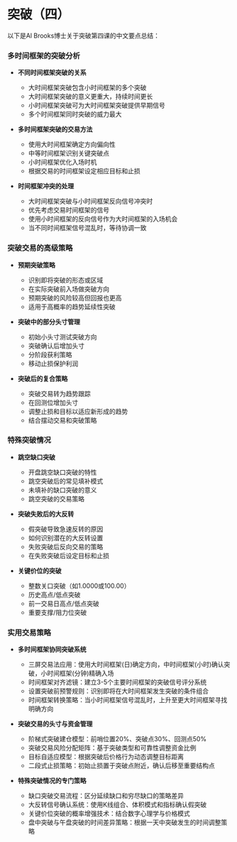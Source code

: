 # 突破（四）

以下是Al Brooks博士关于突破第四课的中文要点总结：

### 多时间框架的突破分析
- **不同时间框架突破的关系**
  - 大时间框架突破包含小时间框架的多个突破
  - 大时间框架突破的意义更重大，持续时间更长
  - 小时间框架突破可为大时间框架突破提供早期信号
  - 多个时间框架同时突破的威力最大

- **多时间框架突破的交易方法**
  - 使用大时间框架确定方向偏向性
  - 中等时间框架识别关键突破点
  - 小时间框架优化入场时机
  - 根据交易的时间框架设定相应目标和止损

- **时间框架冲突的处理**
  - 大时间框架突破与小时间框架反向信号冲突时
  - 优先考虑交易时间框架的信号
  - 使用小时间框架的反向信号作为大时间框架的入场机会
  - 当不同时间框架信号混乱时，等待协调一致

### 突破交易的高级策略
- **预期突破策略**
  - 识别即将突破的形态或区域
  - 在实际突破前入场做突破方向
  - 预期突破的风险较高但回报也更高
  - 适用于高概率的趋势延续性突破

- **突破中的部分头寸管理**
  - 初始小头寸测试突破方向
  - 突破确认后增加头寸
  - 分阶段获利策略
  - 移动止损保护利润

- **突破后的复合策略**
  - 突破交易转为趋势跟踪
  - 在回测位增加头寸
  - 调整止损和目标以适应新形成的趋势
  - 结合摆动交易和突破策略

### 特殊突破情况
- **跳空缺口突破**
  - 开盘跳空缺口突破的特性
  - 跳空突破后的常见填补模式
  - 未填补的缺口突破的意义
  - 跳空突破的交易策略

- **突破失败后的大反转**
  - 假突破导致急速反转的原因
  - 如何识别潜在的大反转设置
  - 失败突破后反向交易的策略
  - 在失败突破后设定目标和止损

- **关键价位的突破**
  - 整数关口突破（如1.0000或100.00）
  - 历史高点/低点突破
  - 前一交易日高点/低点突破
  - 重要支撑/阻力位突破

### 实用交易策略
- **多时间框架协同突破系统**
  - 三屏交易法应用：使用大时间框架(日)确定方向，中时间框架(小时)确认突破，小时间框架(分钟)精确入场
  - 时间框架对齐滤镜：建立3-5个主要时间框架的突破信号评分系统
  - 设置突破前预警规则：识别即将在大时间框架发生突破的条件组合
  - 时间框架转换策略：当小时间框架信号混乱时，上升至更大时间框架寻找明确方向

- **突破交易的头寸与资金管理**
  - 阶梯式突破建仓模型：前哨位置20%、突破点30%、回测点50%
  - 突破交易风险分配矩阵：基于突破类型和可靠性调整资金比例
  - 目标自适应模型：根据突破后价格行为动态调整目标距离
  - 二段式止损策略：初始止损置于突破点附近，确认后移至重要结构点

- **特殊突破情况的专门策略**
  - 缺口突破交易流程：区分延续缺口和穷尽缺口的策略差异
  - 大反转信号确认系统：使用K线组合、体积模式和指标确认假突破
  - 关键价位突破的概率增强技术：结合数字心理学与价格模式
  - 盘中突破与午盘突破的时间差异策略：根据一天中突破发生的时间调整策略 